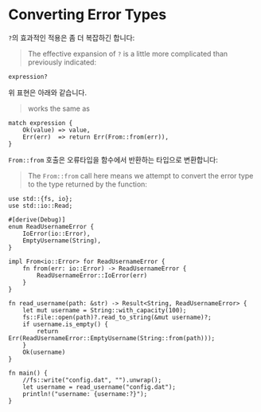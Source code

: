 # Converting Error Types

`?`의 효과적인 적용은 좀 더 복잡하긴 합니다:
> The effective expansion of `?` is a little more complicated than previously indicated:

```rust,ignore
expression?
```

위 표현은 아래와 같습니다.
> works the same as


```rust,ignore
match expression {
    Ok(value) => value,
    Err(err)  => return Err(From::from(err)),
}
```

`From::from` 호출은 오류타입을 함수에서 반환하는 타입으로 변환합니다: 
> The `From::from` call here means we attempt to convert the error type to the
> type returned by the function:

```rust,editable
use std::{fs, io};
use std::io::Read;

#[derive(Debug)]
enum ReadUsernameError {
    IoError(io::Error),
    EmptyUsername(String),
}

impl From<io::Error> for ReadUsernameError {
    fn from(err: io::Error) -> ReadUsernameError {
        ReadUsernameError::IoError(err)
    }
}

fn read_username(path: &str) -> Result<String, ReadUsernameError> {
    let mut username = String::with_capacity(100);
    fs::File::open(path)?.read_to_string(&mut username)?;
    if username.is_empty() {
        return Err(ReadUsernameError::EmptyUsername(String::from(path)));
    }
    Ok(username)
}

fn main() {
    //fs::write("config.dat", "").unwrap();
    let username = read_username("config.dat");
    println!("username: {username:?}");
}
```
